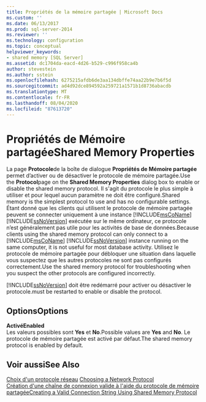 ```yaml
---
title: Propriétés de la mémoire partagée | Microsoft Docs
ms.custom: ''
ms.date: 06/13/2017
ms.prod: sql-server-2014
ms.reviewer: ''
ms.technology: configuration
ms.topic: conceptual
helpviewer_keywords:
- shared memory [SQL Server]
ms.assetid: dc1704da-eacd-4d26-b529-c996f958ca4b
author: stevestein
ms.author: sstein
ms.openlocfilehash: 6275215afdb6de3aa134dbffe74aa22b9e7b6f5d
ms.sourcegitcommit: ad4d92dce894592a259721a1571b1d8736abacdb
ms.translationtype: MT
ms.contentlocale: fr-FR
ms.lasthandoff: 08/04/2020
ms.locfileid: "87613720"
---
```

# <a name="shared-memory-properties"></a><span data-ttu-id="f0733-102">Propriétés de Mémoire partagée</span><span class="sxs-lookup"><span data-stu-id="f0733-102">Shared Memory Properties</span></span>
  <span data-ttu-id="f0733-103">La page **Protocole**de la boîte de dialogue **Propriétés de Mémoire partagée** permet d’activer ou de désactiver le protocole de mémoire partagée.</span><span class="sxs-lookup"><span data-stu-id="f0733-103">Use the **Protocol**page on the **Shared Memory Properties** dialog box to enable or disable the shared memory protocol.</span></span> <span data-ttu-id="f0733-104">Il s'agit du protocole le plus simple à utiliser et pour lequel aucun paramètre ne doit être configuré.</span><span class="sxs-lookup"><span data-stu-id="f0733-104">Shared memory is the simplest protocol to use and has no configurable settings.</span></span> <span data-ttu-id="f0733-105">Étant donné que les clients qui utilisent le protocole de mémoire partagée peuvent se connecter uniquement à une instance [!INCLUDE[msCoName](../../includes/msconame-md.md)] [!INCLUDE[ssNoVersion](../../includes/ssnoversion-md.md)] exécutée sur le même ordinateur, ce protocole n’est généralement pas utile pour les activités de base de données.</span><span class="sxs-lookup"><span data-stu-id="f0733-105">Because clients using the shared memory protocol can only connect to a [!INCLUDE[msCoName](../../includes/msconame-md.md)] [!INCLUDE[ssNoVersion](../../includes/ssnoversion-md.md)] instance running on the same computer, it is not useful for most database activity.</span></span> <span data-ttu-id="f0733-106">Utilisez le protocole de mémoire partagée pour débloquer une situation dans laquelle vous suspectez que les autres protocoles ne sont pas configurés correctement.</span><span class="sxs-lookup"><span data-stu-id="f0733-106">Use the shared memory protocol for troubleshooting when you suspect the other protocols are configured incorrectly.</span></span>  
  
 [!INCLUDE[ssNoVersion](../../includes/ssnoversion-md.md)] <span data-ttu-id="f0733-107">doit être redémarré pour activer ou désactiver le protocole.</span><span class="sxs-lookup"><span data-stu-id="f0733-107">must be restarted to enable or disable the protocol.</span></span>  
  
## <a name="options"></a><span data-ttu-id="f0733-108">Options</span><span class="sxs-lookup"><span data-stu-id="f0733-108">Options</span></span>  
 <span data-ttu-id="f0733-109">**Activé**</span><span class="sxs-lookup"><span data-stu-id="f0733-109">**Enabled**</span></span>  
 <span data-ttu-id="f0733-110">Les valeurs possibles sont **Yes** et **No**.</span><span class="sxs-lookup"><span data-stu-id="f0733-110">Possible values are **Yes** and **No**.</span></span> <span data-ttu-id="f0733-111">Le protocole de mémoire partagée est activé par défaut.</span><span class="sxs-lookup"><span data-stu-id="f0733-111">The shared memory protocol is enabled by default.</span></span>  
  
## <a name="see-also"></a><span data-ttu-id="f0733-112">Voir aussi</span><span class="sxs-lookup"><span data-stu-id="f0733-112">See Also</span></span>  
 <span data-ttu-id="f0733-113">[Choix d'un protocole réseau](../../../2014/tools/configuration-manager/choosing-a-network-protocol.md) </span><span class="sxs-lookup"><span data-stu-id="f0733-113">[Choosing a Network Protocol](../../../2014/tools/configuration-manager/choosing-a-network-protocol.md) </span></span>  
 [<span data-ttu-id="f0733-114">Création d'une chaîne de connexion valide à l'aide du protocole de mémoire partagée</span><span class="sxs-lookup"><span data-stu-id="f0733-114">Creating a Valid Connection String Using Shared Memory Protocol</span></span>](../../../2014/tools/configuration-manager/creating-a-valid-connection-string-using-shared-memory-protocol.md)  
  
  
